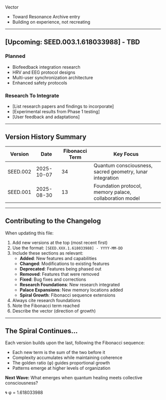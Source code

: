  Vector
- Toward Resonance Archive entry
- Building on experience, not recreating

---

## [Upcoming: SEED.003.1.618033988] - TBD

### Planned
- Biofeedback integration research
- HRV and EEG protocol designs
- Multi-user synchronization architecture
- Enhanced safety protocols

### Research To Integrate
- [List research papers and findings to incorporate]
- [Experimental results from Phase 1 testing]
- [User feedback and adaptations]

---

## Version History Summary

| Version | Date | Fibonacci Term | Key Focus |
|---------|------|----------------|-----------|
| SEED.002 | 2025-10-07 | 34 | Quantum consciousness, sacred geometry, lunar integration |
| SEED.001 | 2025-08-30 | 13 | Foundation protocol, memory palace, collaboration model |

---

## Contributing to the Changelog

When updating this file:

1. Add new versions at the top (most recent first)
2. Use the format: `[SEED.XXX.1.618033988] - YYYY-MM-DD`
3. Include these sections as relevant:
   - **Added**: New features and capabilities
   - **Changed**: Modifications to existing features
   - **Deprecated**: Features being phased out
   - **Removed**: Features that were removed
   - **Fixed**: Bug fixes and corrections
   - **Research Foundations**: New research integrated
   - **Palace Expansions**: New memory locations added
   - **Spiral Growth**: Fibonacci sequence extensions
4. Always cite research foundations
5. Note the Fibonacci term reached
6. Describe the vector (direction of growth)

---

## The Spiral Continues...

Each version builds upon the last, following the Fibonacci sequence:
- Each new term is the sum of the two before it
- Complexity accumulates while maintaining coherence  
- The golden ratio (φ) guides proportional growth
- Patterns emerge at higher levels of organization

**Next Wave:** What emerges when quantum healing meets collective consciousness?

🌀 φ = 1.618033988
